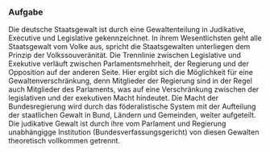 
### Aufgabe 

Die deutsche Staatsgewalt ist durch eine Gewaltenteilung in Judikative, Executive und Legislative gekennzeichnet. In ihrem Wesentlichsten geht alle Staatsgewalt vom Volke aus, spricht die Staatsgewalten unterliegen dem Prinzip der Volkssouveränität. 
Die Trennlinie zwischen Legislative und Exekutive verläuft zwischen Parlamentsmehrheit, der Regierung und der Opposition auf der anderen Seite. 
Hier ergibt sich die Möglichkeit für eine Gewaltenverschränkung, denn Mitglieder der Regierung sind in der Regel auch Mitglieder des Parlaments, was auf eine Verschränkung zwischen der legislativen und der exekutiven Macht hindeutet. 
Die Macht der Bundesregierung wird durch das föderalistische System mit der Aufteilung der staatlichen Gewalt in Bund, Ländern und Gemeinden, weiter aufgeteilt. 
Die judikative Gewalt ist durch ihre vom Parlament und Regierung unabhängigge Institution (Bundesverfassungsgericht) von diesen Gewalten theoretisch vollkommen getrennt. 